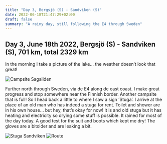 ```yaml
---
title: "Day 3, Bergsjö (S) - Sandviken (S)"
date: 2022-06-18T21:47:29+02:00
draft: false
summary: "A rainy day, still following the E4 through Sweden"
---
```

## Day 3, June 18th 2022, Bergsjö (S) - Sandviken (S), 701 km, total 2329 km

In the morning I take a picture of the lake\... the weather doesn’t look that great!

![Campsite Sagaliden](/images/noordkaap2022-06-18-01-sagaliden-r.jpg "Campsite Sagaliden")

Further north through Sweden, via de E4 along de east coast. I make great progress and stop
somewhere near the Finnish border. Another campsite that is full! So I head back a little to where
I saw a sign ’Stuga’. I arrive at the place of an old man who has indeed a stuga for rent. Toilet and
shower are in his own house\... but hey, that’s okay for now! It is and old stuga but it has
heating and electricity so drying some stuff is possible. It rained for most of the day today. A good
test for the suit and boots which kept me dry! The gloves are a bitolder and are leaking a bit.

![Stuga Sandviken](/images/noordkaap2022-06-18-02-stuga-r.jpg "Stuga Sandviken")
![Route](/images/kaart-dag-03.jpg "Route")
